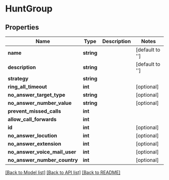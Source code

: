 # HuntGroup

## Properties
Name | Type | Description | Notes
------------ | ------------- | ------------- | -------------
**name** | **string** |  | [default to '']
**description** | **string** |  | [default to '']
**strategy** | **string** |  | 
**ring_all_timeout** | **int** |  | [optional] 
**no_answer_target_type** | **string** |  | [optional] 
**no_answer_number_value** | **string** |  | [optional] 
**prevent_missed_calls** | **int** |  | 
**allow_call_forwards** | **int** |  | 
**id** | **int** |  | [optional] 
**no_answer_locution** | **int** |  | [optional] 
**no_answer_extension** | **int** |  | [optional] 
**no_answer_voice_mail_user** | **int** |  | [optional] 
**no_answer_number_country** | **int** |  | [optional] 

[[Back to Model list]](../README.md#documentation-for-models) [[Back to API list]](../README.md#documentation-for-api-endpoints) [[Back to README]](../README.md)


